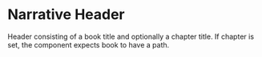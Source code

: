 # Narrative Header

Header consisting of a book title and optionally a chapter title. If chapter is set, the component expects book to have a path.
